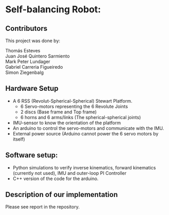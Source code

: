 # Self-balancing Robot:

## Contributors

This project was done by:

Thomás Esteves  
Juan José Quintero Sarmiento  
Mark Peter Lundager  
Gabriel Carreria Figueiredo  
Simon Ziegenbalg  


## Hardware Setup
- A 6 RSS (Revolut-Spherical-Spherical) Stewart Platform.
   - 6 Servo-motors representing the 6 Revolute Joints
   - 2 discs (Base frame and Top frame)
   - 6 horns and 6 arms/links (The spherical-spherical joints)
- IMU-sensor to know the orientation of the platform
- An arduino to control the servo-motors and communicate with the IMU.
- External power source (Arduino cannot power the 6 servo motors by itself)

## Software setup:
- Python simulations to verify inverse kinematics, forward kinematics (currently not used), IMU and outer-loop PI Controller
- C++ version of the code for the arduino.

## Description of our implementation
Please see report in the repository.


